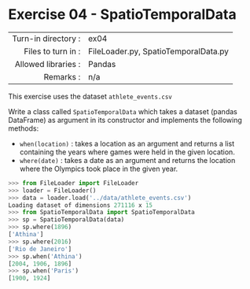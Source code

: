 # Exercise 04 - SpatioTemporalData

|                         |                    |
| -----------------------:| ------------------ |
|   Turn-in directory :   |  ex04              |
|   Files to turn in :    |  FileLoader.py, SpatioTemporalData.py |
|   Allowed libraries :   |  Pandas            |
|   Remarks :             |  n/a               |

This exercise uses the dataset `athlete_events.csv`

Write a class called `SpatioTemporalData` which takes a dataset (pandas DataFrame) as argument in its constructor and implements the following methods:

* `when(location)` : takes a location as an argument and returns a list containing the years where games were held in the given location.  
* `where(date)` : takes a date as an argument and returns the location where the Olympics took place in the given year.

```python
>>> from FileLoader import FileLoader
>>> loader = FileLoader()
>>> data = loader.load('../data/athlete_events.csv')
Loading dataset of dimensions 271116 x 15
>>> from SpatioTemporalData import SpatioTemporalData
>>> sp = SpatioTemporalData(data)
>>> sp.where(1896)
['Athina']
>>> sp.where(2016)
['Rio de Janeiro']
>>> sp.when('Athina')
[2004, 1906, 1896]
>>> sp.when('Paris')
[1900, 1924]
```
